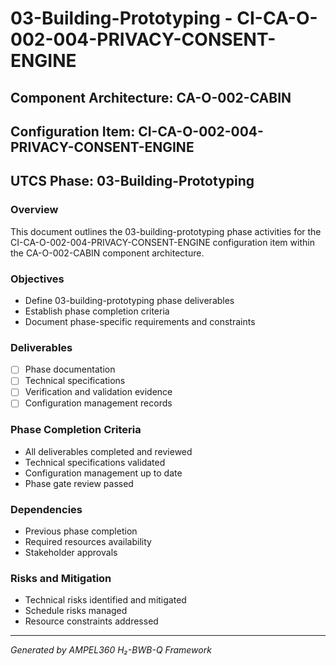 # 03-Building-Prototyping - CI-CA-O-002-004-PRIVACY-CONSENT-ENGINE

## Component Architecture: CA-O-002-CABIN
## Configuration Item: CI-CA-O-002-004-PRIVACY-CONSENT-ENGINE
## UTCS Phase: 03-Building-Prototyping

### Overview
This document outlines the 03-building-prototyping phase activities for the CI-CA-O-002-004-PRIVACY-CONSENT-ENGINE configuration item within the CA-O-002-CABIN component architecture.

### Objectives
- Define 03-building-prototyping phase deliverables
- Establish phase completion criteria
- Document phase-specific requirements and constraints

### Deliverables
- [ ] Phase documentation
- [ ] Technical specifications
- [ ] Verification and validation evidence
- [ ] Configuration management records

### Phase Completion Criteria
- All deliverables completed and reviewed
- Technical specifications validated
- Configuration management up to date
- Phase gate review passed

### Dependencies
- Previous phase completion
- Required resources availability
- Stakeholder approvals

### Risks and Mitigation
- Technical risks identified and mitigated
- Schedule risks managed
- Resource constraints addressed

---
*Generated by AMPEL360 H₂-BWB-Q Framework*
